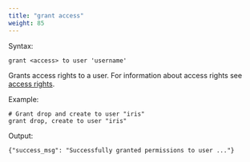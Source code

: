 ```yaml
---
title: "grant access"
weight: 85
---
```


Syntax:

	grant <access> to user 'username'

Grants access rights to a user. For information about access rights
see [access rights](../access_rights).

Example:

	# Grant drop and create to user "iris"
	grant drop, create to user "iris"


Output:

	{"success_msg": "Successfully granted permissions to user ..."}
